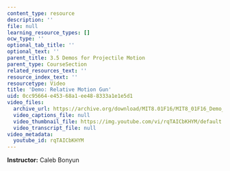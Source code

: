 ```yaml
---
content_type: resource
description: ''
file: null
learning_resource_types: []
ocw_type: ''
optional_tab_title: ''
optional_text: ''
parent_title: 3.5 Demos for Projectile Motion
parent_type: CourseSection
related_resources_text: ''
resource_index_text: ''
resourcetype: Video
title: 'Demo: Relative Motion Gun'
uid: 0cc95664-e453-68a1-ee48-8333a1e1e5d1
video_files:
  archive_url: https://archive.org/download/MIT8.01F16/MIT8_01F16_Demo_02_360p.mp4
  video_captions_file: null
  video_thumbnail_file: https://img.youtube.com/vi/rqTAICbKHYM/default.jpg
  video_transcript_file: null
video_metadata:
  youtube_id: rqTAICbKHYM
---
```


**Instructor:** Caleb Bonyun